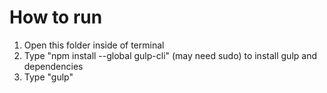 # How to run

1. Open this folder inside of terminal
2. Type "npm install --global gulp-cli" (may need sudo) to install gulp and dependencies
3. Type "gulp"
